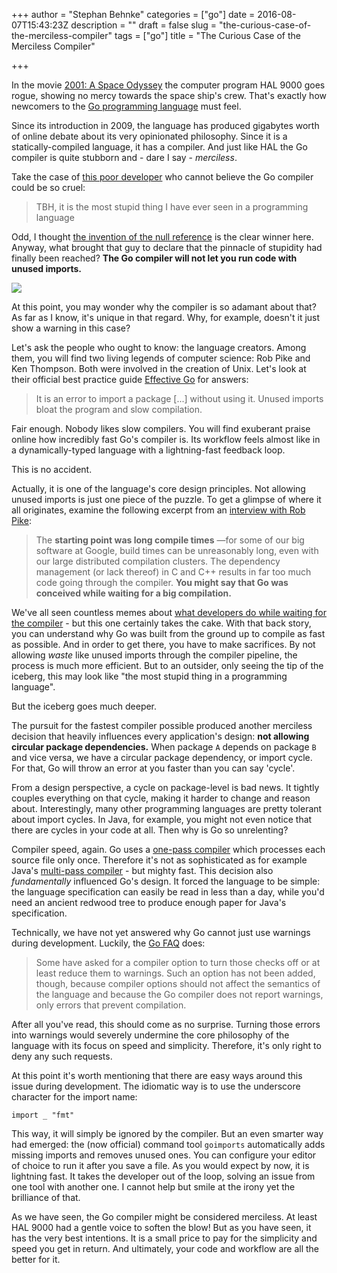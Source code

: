 +++
author = "Stephan Behnke"
categories = ["go"]
date = 2016-08-07T15:43:23Z
description = ""
draft = false
slug = "the-curious-case-of-the-merciless-compiler"
tags = ["go"]
title = "The Curious Case of the Merciless Compiler"

+++

In the movie [2001: A Space Odyssey](http://www.imdb.com/title/tt0062622/) the computer program HAL 9000 goes rogue, showing no mercy towards the space ship's crew. That's exactly how newcomers to the [Go programming language](https://en.wikipedia.org/wiki/Go_(programming_language)) must feel.

Since its introduction in 2009, the language has produced gigabytes worth of online debate about its very opinionated philosophy. Since it is a statically-compiled language, it has a compiler. And just like HAL the Go compiler is quite stubborn and - dare I say - *merciless*.

Take the case of [this poor developer](http://stackoverflow.com/questions/19560334) who cannot believe the Go compiler could be so cruel:

> TBH, it is the most stupid thing I have ever seen in a programming language

Odd, I thought [the invention of the null reference](https://www.quora.com/What-is-the-worst-mistake-ever-made-in-computer-science-and-programming-that-proved-to-be-painful-for-programmers-for-years) is the clear winner here. Anyway, what brought that guy to declare that the pinnacle of stupidity had finally been reached? **The Go compiler will not let you run code with unused imports.**

![](/images/2016/08/hal.jpg)

At this point, you may wonder why the compiler is so adamant about that? As far as I know, it's unique in that regard. Why, for example, doesn't it just show a warning in this case?

Let's ask the people who ought to know: the language creators. Among them, you will find two living legends of computer science: Rob Pike and Ken Thompson. Both were involved in the creation of Unix. Let's look at their official best practice guide [Effective Go](https://golang.org/doc/effective_go.html#blank_unused) for answers:

> It is an error to import a package [...] without using it. Unused imports bloat the program and slow compilation.

Fair enough. Nobody likes slow compilers. You will find exuberant praise online how incredibly fast Go's compiler is. Its workflow feels almost like in a dynamically-typed language with a lightning-fast feedback loop.

This is no accident. 

Actually, it is one of the language's core design principles. Not allowing unused imports is just one piece of the puzzle. To get a glimpse of where it all originates, examine the following excerpt from an [interview with Rob Pike](http://www.informit.com/articles/article.aspx?p=1623555):

> The **starting point was long compile times** —for some of our big software at Google, build times can be unreasonably long, even with our large distributed compilation clusters. The dependency management (or lack thereof) in C and C++ results in far too much code going through the compiler. **You might say that Go was conceived while waiting for a big compilation.**

We've all seen countless memes about [what developers do while waiting for the compiler](https://xkcd.com/303/) - but this one certainly takes the cake. With that back story, you can understand why Go was built from the ground up to compile as fast as possible. And in order to get there, you have to make sacrifices. By not allowing *waste* like unused imports through the compiler pipeline, the process is much more efficient. But to an outsider, only seeing the tip of the iceberg, this may look like "the most stupid thing in a programming language".

But the iceberg goes much deeper.

The pursuit for the fastest compiler possible produced another merciless decision that heavily influences every application's design: **not allowing circular package dependencies.** When package `A` depends on package `B` and vice versa, we have a circular package dependency, or import cycle. For that, Go will throw an error at you faster than you can say 'cycle'. 

From a design perspective, a cycle on package-level is bad news. It tightly couples everything on that cycle, making it harder to change and reason about. Interestingly, many other programming languages are pretty tolerant about import cycles. In Java, for example, you might not even notice that there are cycles in your code at all. Then why is Go so unrelenting?

Compiler speed, again. Go uses a [one-pass compiler](https://en.wikipedia.org/wiki/One-pass_compiler) which processes each source file only once. Therefore it's not as sophisticated as for example Java's [multi-pass compiler](https://en.wikipedia.org/wiki/Multi-pass_compiler) - but mighty fast. This decision also *fundamentally* influenced Go's design. It forced the language to be simple: the language specification can easily be read in less than a day, while you'd need an ancient redwood tree to produce enough paper for Java's specification.

Technically, we have not yet answered why Go cannot just use warnings during development. Luckily, the [Go FAQ](https://golang.org/doc/faq) does:

>  Some have asked for a compiler option to turn those checks off or at least reduce them to warnings. Such an option has not been added, though, because compiler options should not affect the semantics of the language and because the Go compiler does not report warnings, only errors that prevent compilation.

After all you've read, this should come as no surprise. Turning those errors into warnings would severely undermine the core philosophy of the language with its focus on speed and simplicity. Therefore, it's only right to deny any such requests.

At this point it's worth mentioning that there are easy ways around this issue during development. The idiomatic way is to use the underscore character for the import name:

```
import _ "fmt"
```

This way, it will simply be ignored by the compiler. But an even smarter way had emerged: the (now official) command tool `goimports` automatically adds missing imports and removes unused ones. You can configure your editor of choice to run it after you save a file. As you would expect by now, it is lightning fast. It takes the developer out of the loop, solving an issue from one tool with another one. I cannot help but smile at the irony yet the brilliance of that.

As we have seen, the Go compiler might be considered merciless. At least HAL 9000 had a gentle voice to soften the blow! But as you have seen, it has the very best intentions. It is a small price to pay for the simplicity and speed you get in return. And ultimately, your code and workflow are all the better for it.

